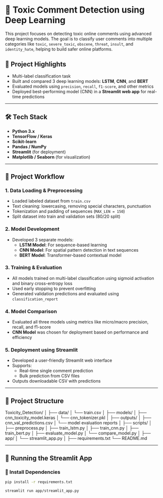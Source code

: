 # 🧠 Toxic Comment Detection using Deep Learning

This project focuses on detecting toxic online comments using advanced deep learning models. The goal is to classify user comments into multiple categories like `toxic`, `severe_toxic`, `obscene`, `threat`, `insult`, and `identity_hate`, helping to build safer online platforms.

## 📌 Project Highlights

- Multi-label classification task 
- Built and compared 3 deep learning models: **LSTM**, **CNN**, and **BERT**
- Evaluated models using `precision`, `recall`, `f1-score`, and other metrics
- Deployed best-performing model (CNN) in a **Streamlit web app** for real-time predictions

---

## 🛠️ Tech Stack

- **Python 3.x**
- **TensorFlow / Keras**
- **Scikit-learn**
- **Pandas / NumPy**
- **Streamlit** (for deployment)
- **Matplotlib / Seaborn** (for visualization)

---

## 🔄 Project Workflow

### 1. **Data Loading & Preprocessing**
- Loaded labeled dataset from `train.csv`
- Text cleaning: lowercasing, removing special characters, punctuation
- Tokenization and padding of sequences (`MAX_LEN = 150`)
- Split dataset into train and validation sets (80/20 split)

### 2. **Model Development**
- Developed 3 separate models:
  - **LSTM Model**: For sequence-based learning
  - **CNN Model**: For spatial pattern detection in text sequences
  - **BERT Model**: Transformer-based contextual model

### 3. **Training & Evaluation**
- All models trained on multi-label classification using sigmoid activation and binary cross-entropy loss
- Used early stopping to prevent overfitting
- Generated validation predictions and evaluated using `classification_report`

### 4. **Model Comparison**
- Evaluated all three models using metrics like micro/macro precision, recall, and f1-score
- **CNN Model** was chosen for deployment based on performance and efficiency

### 5. **Deployment using Streamlit**
- Developed a user-friendly Streamlit web interface
- Supports:
  - Real-time single comment prediction
  - Bulk prediction from CSV files
- Outputs downloadable CSV with predictions

---

## 📁 Project Structure

Toxicity_Detection/
│
├── data/
│ └── train.csv
│
├── models/
│ ├── cnn_toxicity_model.keras
│ └── cnn_tokenizer.pkl
│
├── outputs/
│ ├── cnn_val_predictions.csv
│ └── model evaluation reports
│
├── scripts/
│ ├── preprocess.py
│ ├── train_lstm.py
│ ├── train_cnn.py
│ ├── train_bert.py
│ ├── evaluate_model.py
│ └── compare_model.py
│
├── app/
│ └── streamlit_app.py
│
├── requirements.txt
└── README.md


---

## 🚀 Running the Streamlit App

### 🔧 Install Dependencies
```bash
pip install -r requirements.txt

streamlit run app/streamlit_app.py

